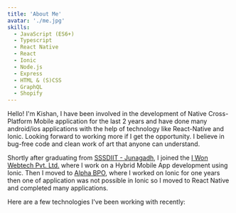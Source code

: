 ```yaml
---
title: 'About Me'
avatar: './me.jpg'
skills:
  - JavaScript (ES6+)
  - Typescript
  - React Native
  - React
  - Ionic
  - Node.js
  - Express
  - HTML & (S)CSS
  - GraphQL
  - Shopify
---
```


Hello! I'm Kishan, I have been involved in the development
of Native Cross-Platform Mobile
application for the last 2 years and have
done many android/ios applications with
the help of technology like React-Native
and Ionic.
Looking forward to working more if I get
the opportunity. I believe in bug-free
code and clean work of art that anyone
can understand.

Shortly after graduating from [SSSDIIT - Junagadh](http://junagadhgurukul.org/), I joined the [I Won Webtech Pvt. Ltd.](http://www.iwonwebtech.com/) where I work on a Hybrid Mobile App development using Ionic. Then I moved to [Alpha BPO](https://www.alphabpo.com/), where I worked on Ionic for one years then one of application was not possible in Ionic so I moved to React Native and completed many applications.

Here are a few technologies I've been working with recently:

